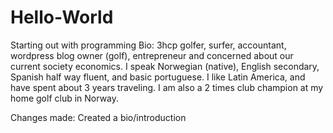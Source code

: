 # Hello-World
Starting out with programming
Bio: 3hcp golfer, surfer, accountant, wordpress blog owner (golf), entrepreneur and concerned about our current society economics. 
I speak Norwegian (native), English secondary, Spanish half way fluent, and basic portuguese.
I like Latin America, and have spent about 3 years traveling. I am also a 2 times club champion at my home golf club in Norway.

Changes made: Created a bio/introduction
